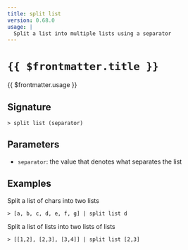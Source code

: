 ```yaml
---
title: split list
version: 0.68.0
usage: |
  Split a list into multiple lists using a separator
---
```


# <code>{{ $frontmatter.title }}</code>

<div style='white-space: pre-wrap;'>{{ $frontmatter.usage }}</div>

## Signature

```> split list (separator)```

## Parameters

 -  `separator`: the value that denotes what separates the list

## Examples

Split a list of chars into two lists
```shell
> [a, b, c, d, e, f, g] | split list d
```

Split a list of lists into two lists of lists
```shell
> [[1,2], [2,3], [3,4]] | split list [2,3]
```
